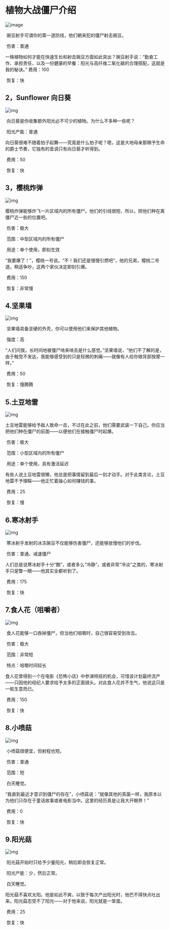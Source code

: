 # 植物大战僵尸介绍
![image](https://user-images.githubusercontent.com/95010786/145714285-02bc409c-4431-419d-a0ba-71a71ce58fd7.png)


​    豌豆射手可谓你的第一道防线，他们朝来犯的僵尸射击豌豆。

​    伤害：普通

​    一株植物如何才能在快速生长和射击豌豆方面如此突出？豌豆射手说：“勤奋工作、承担责任，以及一份健康的早餐：阳光与高纤维二氧化碳的合理搭配，这就是我的秘诀。”    费用：100

​    恢复：快

## 2，Sunflower 向日葵

  ![img](file:///C:\Users\ASUS\AppData\Local\Temp\ksohtml\wps39DA.tmp.png)

​    向日葵是你收集额外阳光必不可少的植物。为什么不多种一些呢？

​    阳光产能：普通

​    向日葵很难不随着拍子起舞——究竟是什么拍子呢？嗯，这是大地母亲那赐予生命的爵士节奏，它独有的音调只有向日葵才听得到。

​    费用：50

​    恢复：快

## 3，樱桃炸弹

  ![img](file:///C:\Users\ASUS\AppData\Local\Temp\ksohtml\wps39DB.tmp.png)

​    樱桃炸弹能够炸飞一片区域内的所有僵尸。他们的引线很短，所以，把他们种在离僵尸近一些的位置吧。

​    伤害：极大

​    范围：中型区域内的所有僵尸

​    用途：单个使用，即刻生效

​    “我要爆了！”，樱桃一号说。“不！我们还是慢慢引燃吧”，他的兄弟，樱桃二号道。稍适争吵，这两个家伙决定即刻引爆。

​    费用：150

​    恢复：非常慢

## 4.坚果墙

  ![img](file:///C:\Users\ASUS\AppData\Local\Temp\ksohtml\wps39DC.tmp.png)

​    坚果墙具备坚硬的外壳，你可以使用他们来保护其他植物。

​    强度：高

​    “人们问我，长时间地被僵尸啃来啃去是什么感觉。”坚果墙说，“他们不了解的是，由于触觉不发达，我能够感受到的只是轻微的刺痛——就像有人给你做背部按摩一样。”

​    费用：50

​    恢复：慢腾腾

## 5.土豆地雷

  ![img](file:///C:\Users\ASUS\AppData\Local\Temp\ksohtml\wps39DD.tmp.png)

​    土豆地雷能够给予敌人致命一击，不过在此之前，他们需要武装一下自己。你应当把他们种在僵尸的前面——以便他们在接触僵尸时起爆。

​    伤害：极大

​    范围：小型区域内的所有僵尸

​    用途：单个使用，具有激活延迟

​    有些人说土豆地雷很懒，他总是把事情留到最后一刻才动手。对于此类言论，土豆地雷不予理睬——他正忙着操心如何赚钱的事。

​    费用：25

​    恢复：慢

## 6.寒冰射手

  ![img](file:///C:\Users\ASUS\AppData\Local\Temp\ksohtml\wps39DE.tmp.png)

​    寒冰射手发射的冰冻豌豆不仅能够伤害僵尸，还能够放慢他们的步伐。

​    伤害：普通，减速僵尸

​    人们总是说寒冰射手十分“酷”，或者多么“冷静”，或者非常“冷淡”之类的，寒冰射手只是瞥一眼——他其实全都听到了。

​    费用：175

​    恢复：快

## 7.食人花（咀嚼者）

  ![img](file:///C:\Users\ASUS\AppData\Local\Temp\ksohtml\wps39DF.tmp.png)

​    食人花能够一口吞掉僵尸，但当他们咀嚼时，自己很容易受到攻击。

​    伤害：极大

​    范围：非常短

​    特点：咀嚼时间较长

​    食人花曾得到一个在电影《恐怖小店》中参演特技的机会，可惜该计划最终流产——只因他的经纪人要求给予太多的正面镜头。对此食人花并不生气，他说这只是一桩生意而已。

​    费用：150

​    恢复：快

## 8.小喷菇

  ![img](file:///C:\Users\ASUS\AppData\Local\Temp\ksohtml\wps39E0.tmp.png)

​    小喷菇很便宜，但射程也短。

​    伤害：普通

​    范围：短

​    白天睡觉。

​    “我直到最近才意识到僵尸的存在”，小喷菇说：“就像其他的真菌一样，我原本以为他们只存在于童话故事或者电影当中。这里的经历真是让我大开眼界！”

​    费用：0

​    恢复：快

## 9.阳光菇

  ![img](file:///C:\Users\ASUS\AppData\Local\Temp\ksohtml\wps39E1.tmp.png)

​    阳光菇开始时只给予少量阳光，稍后即会恢复正常。

​    阳光产能：少，然后正常。

​    白天睡觉。

​    阳光菇不喜欢太阳。他是如此不爽，以致于每次产出阳光时，他巴不得快点吐出来。阳光菇忍受不了阳光——对于他来说，阳光就是一笨蛋。

​    费用：25

​    恢复：快


